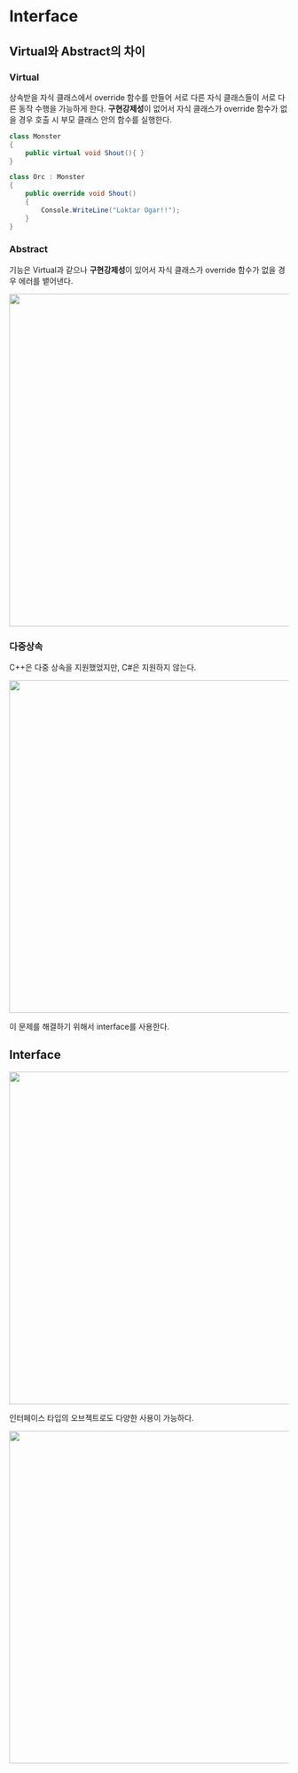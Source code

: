 # Interface

## Virtual와 Abstract의 차이

### Virtual
상속받을 자식 클래스에서 override 함수를 만들어 서로 다른 자식 클래스들이 서로 다른 동작 수행을 가능하게 한다. **구현강제성**이 없어서 자식 클래스가 override 함수가 없을 경우 호출 시 부모 클래스 안의 함수를 실행한다. 
```csharp
class Monster
{
    public virtual void Shout(){ }
}

class Orc : Monster
{
    public override void Shout()
    {
        Console.WriteLine("Loktar Ogar!!");
    }
}
```

### Abstract
기능은 Virtual과 같으나 **구현강제성**이 있어서 자식 클래스가 override 함수가 없을 경우 에러를 뱉어낸다.

<img src="./Images/abstract_error.png" width=600>

### 다중상속

C++은 다중 상속을 지원했었지만, C#은 지원하지 않는다. 

<img src="./Images/abstract_poly_error.png" width=600>

이 문제를 해결하기 위해서 interface를 사용한다.

## Interface

<img src="./Images/interface.png" width=600>

인터페이스 타입의 오브젝트로도 다양한 사용이 가능하다.

<img src="./Images/interface_inherit.png" width=600>
